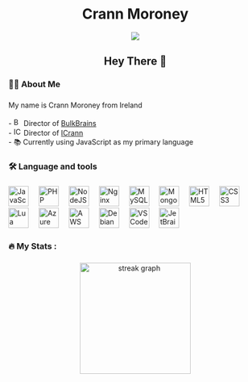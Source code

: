 <div align="center">
  <h1>Crann Moroney</h1>
  <img src="https://visitor-badge.laobi.icu/badge?page_id=icrann"  />
  <h2 align="center">Hey There 👋</h2>
</div>

###

<h3 align="left">👩‍💻  About Me</h3>

###

<p align="left">My name is Crann Moroney from Ireland<br><br>- <img src="https://bulkbrains.com/img/bulkbrains.svg" height="16" alt="BulkBrains Logo"/> Director of <a target="_blank" href="https://bulkbrains.com">BulkBrains</a><br>- <img src="https://icrann.ie/img/logo.png" height="16" alt="ICrann Logo"/> Director of <a target="_blank" href="https://icrann.ie">ICrann</a><br>- 📚 Currently using JavaScript as my primary language</p>

###

<h3 align="left">🛠 Language and tools</h3>

###

<div align="left">
  <img src="https://cdn.jsdelivr.net/gh/devicons/devicon/icons/javascript/javascript-plain.svg" height="40" alt="JavaScript Logo"  />
  <img width="12" />
  <img src="https://cdn.jsdelivr.net/gh/devicons/devicon@latest/icons/php/php-original.svg" height="40" alt="PHP Logo"  />
  <img width="12" />
  <img src="https://cdn.jsdelivr.net/gh/devicons/devicon/icons/nodejs/nodejs-plain-wordmark.svg" height="40" alt="NodeJS Logo"  />
  <img width="12" />
  <img src="https://cdn.jsdelivr.net/gh/devicons/devicon/icons/nginx/nginx-original.svg" height="40" alt="Nginx Logo"  />
  <img width="12" />
  <img src="https://cdn.jsdelivr.net/gh/devicons/devicon/icons/mysql/mysql-plain-wordmark.svg" height="40" alt="MySQL Logo"  />
  <img width="12" />
  <img src="https://cdn.jsdelivr.net/gh/devicons/devicon/icons/mongodb/mongodb-plain-wordmark.svg" height="40" alt="MongoDB Logo"  />
  <img width="12" />
  <img src="https://cdn.jsdelivr.net/gh/devicons/devicon/icons/html5/html5-plain-wordmark.svg" height="40" alt="HTML5 Logo"  />
  <img width="12" />
  <img src="https://cdn.jsdelivr.net/gh/devicons/devicon/icons/css3/css3-plain-wordmark.svg" height="40" alt="CSS3 Logo"  />
  <img width="12" />
  <img src="https://cdn.jsdelivr.net/gh/devicons/devicon@latest/icons/lua/lua-plain.svg" height="40" alt="Lua Logo"  />
  <img width="12" />
  <img src="https://cdn.jsdelivr.net/gh/devicons/devicon@latest/icons/azure/azure-original-wordmark.svg" height="40" alt="Azure Logo"  />
  <img width="12" />
  <img src="https://cdn.jsdelivr.net/gh/devicons/devicon@latest/icons/amazonwebservices/amazonwebservices-original-wordmark.svg" height="40" alt="AWS Logo"  />
  <img width="12" />
  <img src="https://cdn.jsdelivr.net/gh/devicons/devicon@latest/icons/debian/debian-original-wordmark.svg" height="40" alt="Debian Logo"  />
  <img width="12" />
  <img src="https://cdn.jsdelivr.net/gh/devicons/devicon@latest/icons/vscode/vscode-original-wordmark.svg" height="40" alt="VSCode Logo"  />
  <img width="12" />
  <img src="https://cdn.jsdelivr.net/gh/devicons/devicon@latest/icons/jetbrains/jetbrains-original.svg" height="40" alt="JetBrains Logo"  />
</div>

###

<h3 align="left">🔥   My Stats :</h3>

###

<div align="center">
  <img src="https://streak-stats.demolab.com?user=icrann&locale=en&mode=daily&theme=dark&hide_border=false&border_radius=5&order=3" height="220" alt="streak graph"  />
</div>

###
